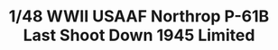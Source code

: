---
title: "1/48 WWII USAAF Northrop P-61B Last Shoot Down 1945 Limited"
price: "TBA" 
desc: "Maketa"
img_path: "/assets/img/GWH04802.jpg"
brand: "N/A"
available: false
special_offer: false
new: false
soon: false
cat: "010000"
subcat: "013100"
subsubcat: "N/A"
sifra: "GWH04802"
---